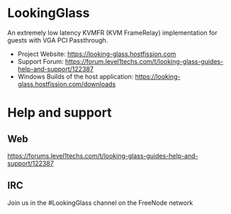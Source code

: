# LookingGlass
An extremely low latency KVMFR (KVM FrameRelay) implementation for guests with VGA PCI Passthrough.

* Project Website: https://looking-glass.hostfission.com
* Support Forum: https://forum.level1techs.com/t/looking-glass-guides-help-and-support/122387
* Windows Builds of the host application: https://looking-glass.hostfission.com/downloads

# Help and support

## Web
https://forums.level1techs.com/t/looking-glass-guides-help-and-support/122387

## IRC
Join us in the #LookingGlass channel on the FreeNode network
